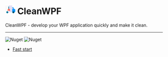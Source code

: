 # ![logo]   CleanWPF


CleanWPF - develop your WPF application quickly and make it clean.

---

![Nuget](https://img.shields.io/nuget/v/CleanWpf)   ![Nuget](https://img.shields.io/nuget/dt/CleanWpf)


* [Fast start](https://github.com/Skwal98/CleanWPF/blob/main/fast-start.md)

[logo]: https://github.com/Skwal98/CleanWPF/blob/main/plumber%20(1).png "CleanWPF" 
